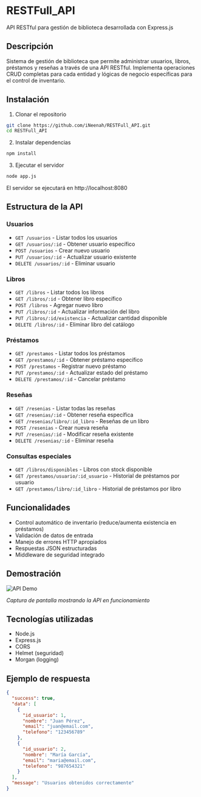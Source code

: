 # RESTFull_API

API RESTful para gestión de biblioteca desarrollada con Express.js

## Descripción

Sistema de gestión de biblioteca que permite administrar usuarios, libros, préstamos y reseñas a través de una API RESTful. Implementa operaciones CRUD completas para cada entidad y lógicas de negocio específicas para el control de inventario.

## Instalación

1. Clonar el repositorio
```bash
git clone https://github.com/iNeenah/RESTFull_API.git
cd RESTFull_API
```

2. Instalar dependencias
```bash
npm install
```

3. Ejecutar el servidor
```bash
node app.js
```

El servidor se ejecutará en http://localhost:8080

## Estructura de la API

### Usuarios
- `GET /usuarios` - Listar todos los usuarios
- `GET /usuarios/:id` - Obtener usuario específico
- `POST /usuarios` - Crear nuevo usuario
- `PUT /usuarios/:id` - Actualizar usuario existente
- `DELETE /usuarios/:id` - Eliminar usuario

### Libros
- `GET /libros` - Listar todos los libros
- `GET /libros/:id` - Obtener libro específico
- `POST /libros` - Agregar nuevo libro
- `PUT /libros/:id` - Actualizar información del libro
- `PUT /libros/:id/existencia` - Actualizar cantidad disponible
- `DELETE /libros/:id` - Eliminar libro del catálogo

### Préstamos
- `GET /prestamos` - Listar todos los préstamos
- `GET /prestamos/:id` - Obtener préstamo específico
- `POST /prestamos` - Registrar nuevo préstamo
- `PUT /prestamos/:id` - Actualizar estado del préstamo
- `DELETE /prestamos/:id` - Cancelar préstamo

### Reseñas
- `GET /resenias` - Listar todas las reseñas
- `GET /resenias/:id` - Obtener reseña específica
- `GET /resenias/libro/:id_libro` - Reseñas de un libro
- `POST /resenias` - Crear nueva reseña
- `PUT /resenias/:id` - Modificar reseña existente
- `DELETE /resenias/:id` - Eliminar reseña

### Consultas especiales
- `GET /libros/disponibles` - Libros con stock disponible
- `GET /prestamos/usuario/:id_usuario` - Historial de préstamos por usuario
- `GET /prestamos/libro/:id_libro` - Historial de préstamos por libro

## Funcionalidades

- Control automático de inventario (reduce/aumenta existencia en préstamos)
- Validación de datos de entrada
- Manejo de errores HTTP apropiados
- Respuestas JSON estructuradas
- Middleware de seguridad integrado

## Demostración

![API Demo](images/api-demo.png)

*Captura de pantalla mostrando la API en funcionamiento*

## Tecnologías utilizadas

- Node.js
- Express.js
- CORS
- Helmet (seguridad)
- Morgan (logging)

## Ejemplo de respuesta

```json
{
  "success": true,
  "data": [
    {
      "id_usuario": 1,
      "nombre": "Juan Pérez",
      "email": "juan@email.com",
      "telefono": "123456789"
    },
    {
      "id_usuario": 2,
      "nombre": "María García",
      "email": "maria@email.com",
      "telefono": "987654321"
    }
  ],
  "message": "Usuarios obtenidos correctamente"
}
```